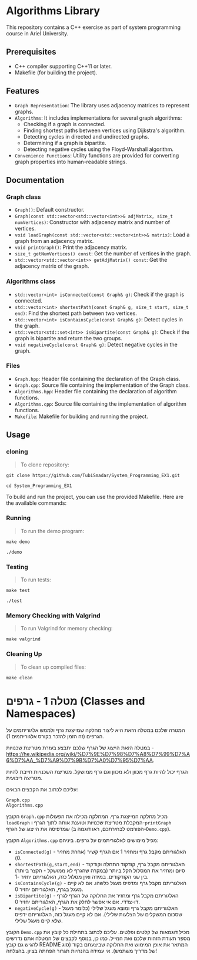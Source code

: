 

# Algorithms Library

This repository contains a C++ exercise as part of system programming course in Ariel University.

## Prerequisites
- C++ compiler supporting C++11 or later.
- Makefile (for building the project).

  
## Features

- `Graph Representation`: The library uses adjacency matrices to represent graphs.
- `Algorithms`: It includes implementations for several graph algorithms:
   - Checking if a graph is connected.
   - Finding shortest paths between vertices using Dijkstra's algorithm.
   - Detecting cycles in directed and undirected graphs.
   - Determining if a graph is bipartite.
   - Detecting negative cycles using the Floyd-Warshall algorithm.
- `Convenience Functions`: Utility functions are provided for converting graph properties into human-readable strings.

## Documentation

### Graph class
- `Graph()`: Default constructor.
- `Graph(const std::vector<std::vector<int>>& adjMatrix, size_t numVertices)`: Constructor with adjacency matrix and number of vertices.
- `void loadGraph(const std::vector<std::vector<int>>& matrix)`: Load a graph from an adjacency matrix.
- `void printGraph()`: Print the adjacency matrix.
- `size_t getNumVertices() const`: Get the number of vertices in the graph.
- `std::vector<std::vector<int>> getAdjMatrix() const`: Get the adjacency matrix of the graph.

### Algorithms class
- `std::vector<int> isConnected(const Graph& g)`: Check if the graph is connected.
- `std::vector<int> shortestPath(const Graph& g, size_t start, size_t end)`: Find the shortest path between two vertices.
- `std::vector<int> isContainsCycle(const Graph& g)`: Detect cycles in the graph.
- `std::vector<std::set<int>> isBipartite(const Graph& g)`: Check if the graph is bipartite and return the two groups.
- `void negativeCycle(const Graph& g)`: Detect negative cycles in the graph.

### Files

- `Graph.hpp`: Header file containing the declaration of the Graph class.
- `Graph.cpp`: Source file containing the implementation of the Graph class.
- `Algorithms.hpp`: Header file containing the declaration of algorithm functions.
- `Algorithms.cpp`: Source file containing the implementation of algorithm functions.
- `Makefile`: Makefile for building and running the project.

## Usage

### cloning 

>To clone repository:

`git clone https://github.com/TubiSmadar/System_Programming_EX1.git`

`cd System_Programming_EX1`

To build and run the project, you can use the provided Makefile. Here are the available commands:

### Running

> To run the demo program:

`make demo`

`./demo`

### Testing

>To run tests:

`make test`

`./test`

### Memory Checking with Valgrind

>To run Valgrind for memory checking:

`make valgrind`

### Cleaning Up

>To clean up compiled files:

`make clean`




# מטלה 1 - גרפים (Classes and Namespaces)

המטרה שלכם במטלה הזאת היא ליצור מחלקה שמייצגת גרף ולממש אלגוריתמים על הגרפים (זה הזמן להזכר בקורס אלגוריתמים 1).

במטלה הזאת הייצוג של הגרף שלכם יתבצע בעזרת מטריצת שכנויות - https://he.wikipedia.org/wiki/%D7%9E%D7%98%D7%A8%D7%99%D7%A6%D7%AA_%D7%A9%D7%9B%D7%A0%D7%95%D7%AA.

הגרף יכול להיות גרף מכוון ולא מכוון וגם גרף ממושקל. מטריצת השכנויות חייבת להיות מטריצה ריבועית.

עליכם לכתוב את הקבצים הבאים:

```
Graph.cpp
Algorithms.cpp
```

הקובץ `Graph.cpp` מכיל מחלקה המייצגת גרף.
המחלקה מכילה את הפעולות `loadGraph` המקבלת מטריצת שכנויות וטוענת אותה לתוך הגרף ו-`printGraph` שמדפיסה את הייצוג של הגרף (הפורמט לבחירתכם, ראו דוגמה ב-`Demo.cpp`).

הקובץ `Algorithms.cpp` מכיל מימושים לאלגוריתמים על גרפים. ביניהם:

- `isConnected(g)` - האלגוריתם מקבל גרף ומחזיר 1 אם הגרף קשיר (אחרת מחזיר 0).
- `shortestPath(g,start,end)` - האלגוריתם מקבל גרף, קודקוד התחלה וקודקוד סיום ומחזיר את המסלול הקל ביותר (במקרה שהגרף לא ממושקל - הקצר ביותר) בין שני הקודקודים. במידה ואין מסלול כזה, האלגוריתם יחזיר -1.
- `isContainsCycle(g)` - האלגוריתם מקבל גרף ומדפיס מעגל כלשהו. אם לא קיים מעגל בגרף, האלגוריתם יחזיר 0.
- `isBipartite(g)` - האלגוריתם מקבל גרף ומחזיר את החלוקה של הגרף לגרף דו-צדדי. אם אי אפשר לחלק את הגרף, האלגוריתם יחזיר 0.
- `negativeCycle(g)` - האלגוריתם מקבל גרף ומוצא מעגל שלילי (כלומר מעגל שסכום המשקלים של הצלעות שלילי). אם לא קיים מעגל כזה, האלגוריתם ידפיס שלא קיים מעגל שלילי.

הקובץ `Demo.cpp` מכיל דוגמאות של קלטים ופלטים.
עליכם לכתוב בתחילת כל קובץ את מספר תעודת הזהות שלכם ואת המייל. כמו כן, בנוסף לקבצים של המטלה אתם נדרשים להגיש גם קובץ README המתאר את אופן המימוש ואת החלוקה שביצעתם בקוד (סוג של מדריך משתמש). אי עמידה בהנחיות תגרור הפחתה בציון. בהצלחה!
  
